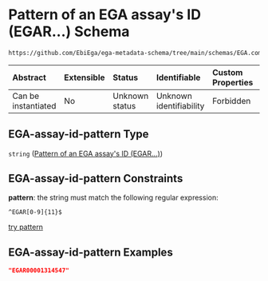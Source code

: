 # Pattern of an EGA assay's ID (EGAR...) Schema

```txt
https://github.com/EbiEga/ega-metadata-schema/tree/main/schemas/EGA.common-definitions.json#/definitions/EGA-assay-id-pattern
```



| Abstract            | Extensible | Status         | Identifiable            | Custom Properties | Additional Properties | Access Restrictions | Defined In                                                                                           |
| :------------------ | :--------- | :------------- | :---------------------- | :---------------- | :-------------------- | :------------------ | :--------------------------------------------------------------------------------------------------- |
| Can be instantiated | No         | Unknown status | Unknown identifiability | Forbidden         | Allowed               | none                | [EGA.common-definitions.json\*](../../../schemas/EGA.common-definitions.json "open original schema") |

## EGA-assay-id-pattern Type

`string` ([Pattern of an EGA assay's ID (EGAR...)](ega-12-definitions-pattern-of-an-ega-assays-id-egar.md))

## EGA-assay-id-pattern Constraints

**pattern**: the string must match the following regular expression:&#x20;

```regexp
^EGAR[0-9]{11}$
```

[try pattern](https://regexr.com/?expression=%5EEGAR%5B0-9%5D%7B11%7D%24 "try regular expression with regexr.com")

## EGA-assay-id-pattern Examples

```json
"EGAR00001314547"
```
